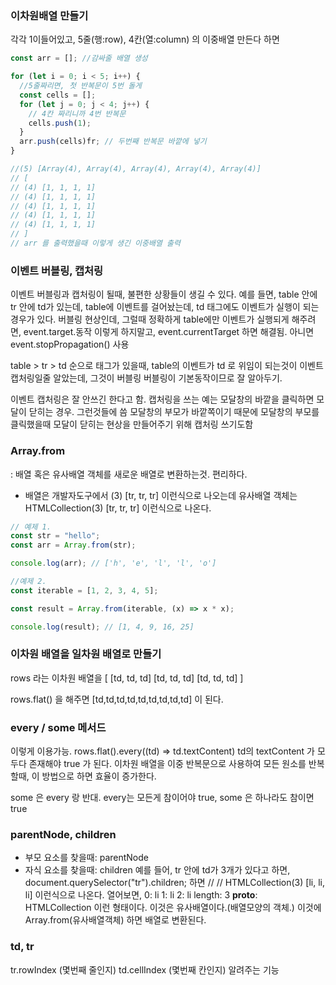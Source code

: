 ### 이차원배열 만들기

각각 1이들어있고, 5줄(행:row), 4칸(열:column) 의 이중배열 만든다 하면

```javascript
const arr = []; //감싸줄 배열 생성

for (let i = 0; i < 5; i++) {
  //5줄짜리면, 첫 반복문이 5번 돌게
  const cells = [];
  for (let j = 0; j < 4; j++) {
    // 4칸 짜리니까 4번 반복문
    cells.push(1);
  }
  arr.push(cells)fr; // 두번째 반복문 바깥에 넣기
}

//(5) [Array(4), Array(4), Array(4), Array(4), Array(4)]
// [
// (4) [1, 1, 1, 1]
// (4) [1, 1, 1, 1]
// (4) [1, 1, 1, 1]
// (4) [1, 1, 1, 1]
// (4) [1, 1, 1, 1]
// ]
// arr 를 출력했을때 이렇게 생긴 이중배열 출력
```

### 이벤트 버블링, 캡처링

이벤트 버블링과 캡처링이 될때, 불편한 상황들이 생길 수 있다.
예를 들면, table 안에 tr 안에 td가 있는데,
table에 이벤트를 걸어놨는데,
td 태그에도 이벤트가 실행이 되는 경우가 있다. 버블링 현상인데,
그럴때 정확하게 table에만 이벤트가 실행되게 해주려면,
event.target.동작
이렇게 하지말고, event.currentTarget 하면 해결됨.
아니면 event.stopPropagation() 사용

table > tr > td 순으로 태그가 있을때,
table의 이벤트가 td 로 위임이 되는것이
이벤트 캡처링일줄 알았는데, 그것이 버블링
버블링이 기본동작이므로 잘 알아두기.

이벤트 캡처링은 잘 안쓰긴 한다고 함.
캡처링을 쓰는 예는
모달창의 바깥을 클릭하면 모달이 닫히는 경우. 그런것들에 씀
모달창의 부모가 바깥쪽이기 때문에
모달창의 부모를 클릭했을때 모달이 닫히는 현상을 만들어주기 위해
캡처링 쓰기도함

### Array.from

: 배열 혹은 유사배열 객체를 새로운 배열로 변환하는것. 편리하다.

- 배열은 개발자도구에서
  (3) [tr, tr, tr] 이런식으로 나오는데
  유사배열 객체는
  HTMLCollection(3) [tr, tr, tr]
  이런식으로 나온다.

```javascript
// 예제 1.
const str = "hello";
const arr = Array.from(str);

console.log(arr); // ['h', 'e', 'l', 'l', 'o']

//예제 2.
const iterable = [1, 2, 3, 4, 5];

const result = Array.from(iterable, (x) => x * x);

console.log(result); // [1, 4, 9, 16, 25]
```

### 이차원 배열을 일차원 배열로 만들기

rows 라는 이차원 배열을
[
[td, td, td]
[td, td, td]
[td, td, td]
]

rows.flat()
을 해주면
[td,td,td,td,td,td,td,td,td] 이 된다.

### every / some 메서드

이렇게 이용가능.
rows.flat().every((td) => td.textContent)
td의 textContent 가 모두다 존재해야 true 가 된다.
이차원 배열을 이중 반복문으로 사용하여
모든 원소를 반복할때, 이 방법으로 하면 효율이 증가한다.

some 은 every 랑 반대.
every는 모든게 참이어야 true, some 은 하나라도 참이면 true

### parentNode, children
- 부모 요소를 찾을때: parentNode
- 자식 요소를 찾을때: children
예를 들어, tr 안에 td가 3개가 있다고 하면,
document.querySelector("tr").children; 하면 // 
// HTMLCollection(3) [li, li, li] 이런식으로 나온다.
열어보면,
 0: li
  1: li
  2: li
  length: 3
  __proto__: HTMLCollection
  이런 형태이다.
이것은 유사배열이다.(배열모양의 객체.)
이것에 Array.from(유사배열객체) 하면 배열로 변환된다.

### td, tr
tr.rowIndex (몇번째 줄인지)
td.cellIndex (몇번째 칸인지) 알려주는 기능

